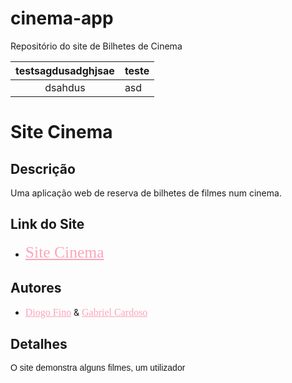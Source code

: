 # cinema-app

Repositório do site de Bilhetes de Cinema

| testsagdusadghjsae | teste |
| :----------------: | ----- |
|      dsahdus       |  asd  |


# Site Cinema

## Descrição

Uma aplicação web de reserva de bilhetes de filmes num cinema.

## Link do Site

-   <a style="color: #fda4ba; font-family: Babas; font-size:1.6rem; " href="http://alyrx.infinityfreeapp.com/">Site Cinema</a>

## Autores

-   <a style="color: #fda4ba; font-family: Babas; font-size:1rem; " href="https://github.com/alyrx">Diogo Fino</a>
    &
    <a style="color: #fda4ba; font-family: Babas; font-size:1rem; " href="https://github.com/CiberQuaza">Gabriel Cardoso</a>

## Detalhes

<style>
@import url('https://fonts.googleapis.com/css2?family=Sixtyfour&display=swap');

.sixtyfour-regular {
    font-family: "Sixtyfour", sans-serif;
    font-weight: 400;
    font-style: normal;
}
</style>

<p class="sixtyfour-regular">O site demonstra alguns filmes, um utilizador</p>

